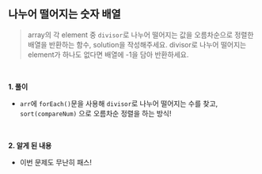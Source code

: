 ## 나누어 떨어지는 숫자 배열

> array의 각 element 중 `divisor`로 나누어 떨어지는 값을 오름차순으로 정렬한 배열을 반환하는 함수, solution을 작성해주세요.
> divisor로 나누어 떨어지는 element가 하나도 없다면 배열에 -1을 담아 반환하세요.

<br>

**1. 풀이**

- `arr`에 `forEach()`문을 사용해 `divisor`로 나누어 떨어지는 수를 찾고, `sort(compareNum)` 으로 오름차순 정렬을 하는 방식!

<br>

**2. 알게 된 내용**

- 이번 문제도 무난히 패스!
